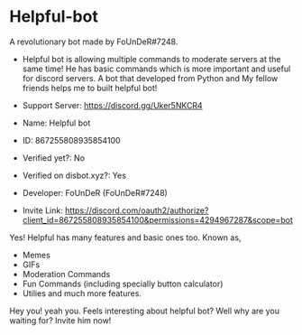 # Helpful-bot

A revolutionary bot made by FoUnDeR#7248. 
- Helpful bot is allowing multiple commands to moderate servers at the same time! 
  He has basic commands which is more important and useful for discord servers.
  A bot that developed from Python and My fellow friends helps me to built helpful bot!


- Support Server: https://discord.gg/Uker5NKCR4
- Name: Helpful bot
- ID: 867255808935854100
- Verified yet?: No
- Verified on disbot.xyz?: Yes
- Developer: FoUnDeR (FoUnDeR#7248)
- Invite Link: https://discord.com/oauth2/authorize?client_id=867255808935854100&permissions=4294967287&scope=bot

Yes! Helpful has many features and basic ones too. Known as,
- Memes
- GIFs
- Moderation Commands
- Fun Commands (including specially button calculator)
- Utilies
and much more features. 


Hey you! yeah you. Feels interesting about helpful bot? Well why are you waiting for? Invite him now!
